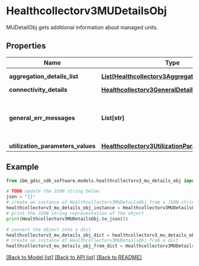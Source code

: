# Healthcollectorv3MUDetailsObj

MUDetailObj gets additional information about managed units.

## Properties

Name | Type | Description | Notes
------------ | ------------- | ------------- | -------------
**aggregation_details_list** | [**List[Healthcollectorv3AggregationDetailsObject]**](Healthcollectorv3AggregationDetailsObject.md) | Aggregation details. | [optional] 
**connectivity_details** | [**Healthcollectorv3GeneralDetailsObject**](Healthcollectorv3GeneralDetailsObject.md) |  | [optional] 
**general_err_messages** | **List[str]** | Additional messages and details about managed units. | [optional] 
**utilization_parameters_values** | [**Healthcollectorv3UtilizationParameterObject**](Healthcollectorv3UtilizationParameterObject.md) |  | [optional] 

## Example

```python
from ibm_gdsc_sdk_software.models.healthcollectorv3_mu_details_obj import Healthcollectorv3MUDetailsObj

# TODO update the JSON string below
json = "{}"
# create an instance of Healthcollectorv3MUDetailsObj from a JSON string
healthcollectorv3_mu_details_obj_instance = Healthcollectorv3MUDetailsObj.from_json(json)
# print the JSON string representation of the object
print(Healthcollectorv3MUDetailsObj.to_json())

# convert the object into a dict
healthcollectorv3_mu_details_obj_dict = healthcollectorv3_mu_details_obj_instance.to_dict()
# create an instance of Healthcollectorv3MUDetailsObj from a dict
healthcollectorv3_mu_details_obj_from_dict = Healthcollectorv3MUDetailsObj.from_dict(healthcollectorv3_mu_details_obj_dict)
```
[[Back to Model list]](../README.md#documentation-for-models) [[Back to API list]](../README.md#documentation-for-api-endpoints) [[Back to README]](../README.md)


